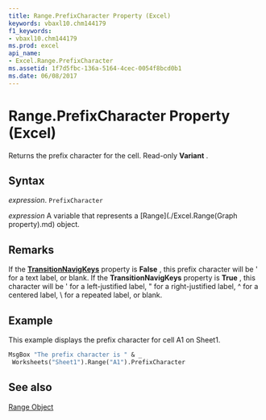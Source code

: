 ```yaml
---
title: Range.PrefixCharacter Property (Excel)
keywords: vbaxl10.chm144179
f1_keywords:
- vbaxl10.chm144179
ms.prod: excel
api_name:
- Excel.Range.PrefixCharacter
ms.assetid: 1f7d5fbc-136a-5164-4cec-0054f8bcd0b1
ms.date: 06/08/2017
---
```



# Range.PrefixCharacter Property (Excel)

Returns the prefix character for the cell. Read-only  **Variant** .


## Syntax

 _expression_. `PrefixCharacter`

 _expression_ A variable that represents a [Range](./Excel.Range(Graph property).md) object.


## Remarks

If the  **[TransitionNavigKeys](Excel.Application.TransitionNavigKeys.md)** property is **False** , this prefix character will be ' for a text label, or blank. If the **TransitionNavigKeys** property is **True** , this character will be ' for a left-justified label, " for a right-justified label, ^ for a centered label, \ for a repeated label, or blank.


## Example

This example displays the prefix character for cell A1 on Sheet1.


```vb
MsgBox "The prefix character is " & _ 
 Worksheets("Sheet1").Range("A1").PrefixCharacter
```


## See also


[Range Object](Excel.Range(object).md)

